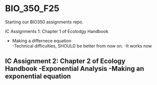 # BIO_350_F25

Starting our BIO350 assignments repo.

IC Assignments 1: Chapter 1 of Ecolodgy Handbook 
 - Making a differnece equation  
 -Technical difficulties, SHOULD be better from now on. 
 -It works now 

 IC Assignment 2: Chapter 2 of Ecology Handbook 
 -Exponential Analysis 
 -Making an exponential equation
 -